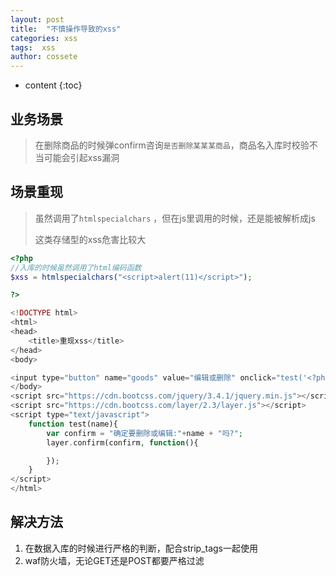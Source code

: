 ```yaml
---
layout: post
title:  "不慎操作导致的xss"
categories: xss
tags:  xss
author: cossete
---
```


* content
{:toc}


## 业务场景

> 在删除商品的时候弹confirm咨询`是否删除某某某商品`，商品名入库时校验不当可能会引起xss漏洞
>



## 场景重现

> 虽然调用了`htmlspecialchars` ，但在js里调用的时候，还是能被解析成js
>
> 这类存储型的xss危害比较大

```php
<?php
//入库的时候虽然调用了html编码函数
$xss = htmlspecialchars("<script>alert(11)</script>");

?>

<!DOCTYPE html>
<html>
<head>
	<title>重现xss</title>
</head>
<body>

<input type="button" name="goods" value="编辑或删除" onclick="test('<?php echo $xss;?>')" >
</body>
<script src="https://cdn.bootcss.com/jquery/3.4.1/jquery.min.js"></script>
<script src="https://cdn.bootcss.com/layer/2.3/layer.js"></script>
<script type="text/javascript">
	function test(name){
		var confirm = "确定要删除或编辑:"+name + "吗?";
		layer.confirm(confirm, function(){

		});
	}
</script>
</html>
```

## 解决方法

1. 在数据入库的时候进行严格的判断，配合strip_tags一起使用
2. waf防火墙，无论GET还是POST都要严格过滤